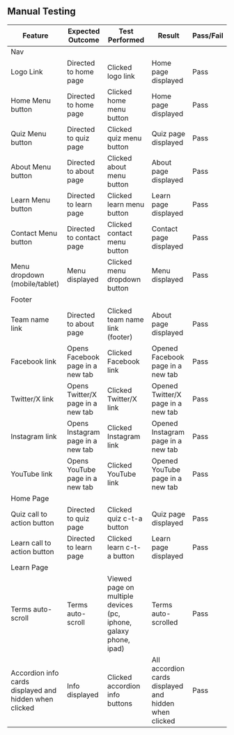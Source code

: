 
## Manual Testing

| Feature | Expected Outcome | Test Performed | Result | Pass/Fail |
| --- | --- | --- | --- | --- |
| Nav |
| Logo Link | Directed to home page | Clicked logo link | Home page displayed | Pass |
| Home Menu button | Directed to home page | Clicked home menu button | Home page displayed | Pass |
| Quiz Menu button | Directed to quiz page | Clicked quiz menu button | Quiz page displayed | Pass |
| About Menu button | Directed to about page | Clicked about menu button | About page displayed | Pass |
| Learn Menu button | Directed to learn page | Clicked learn menu button | Learn page displayed | Pass |
| Contact Menu button | Directed to contact page | Clicked contact menu button | Contact page displayed | Pass |
| Menu dropdown (mobile/tablet) | Menu displayed | Clicked menu dropdown button | Menu displayed | Pass |
| Footer |
| Team name link | Directed to about page | Clicked team name link (footer) | About page displayed | Pass |
| Facebook link | Opens Facebook page in a new tab | Clicked Facebook link | Opened Facebook page in a new tab | Pass |
| Twitter/X link | Opens Twitter/X page in a new tab | Clicked Twitter/X link | Opened Twitter/X page in a new tab | Pass |
| Instagram link | Opens Instagram page in a new tab | Clicked Instagram link | Opened Instagram page in a new tab | Pass |
| YouTube link | Opens YouTube page in a new tab | Clicked YouTube link | Opened YouTube page in a new tab | Pass |
| Home Page |
| Quiz call to action button | Directed to quiz page | Clicked quiz c-t-a button | Quiz page displayed | Pass |
| Learn call to action button | Directed to learn page | Clicked learn c-t-a button | Learn page displayed | Pass |
| Learn Page |
| Terms auto-scroll | Terms auto-scroll | Viewed page on multiple devices (pc, iphone, galaxy phone, ipad) | Terms auto-scrolled | Pass |
| Accordion info cards displayed and hidden when clicked | Info displayed | Clicked accordion info buttons | All accordion cards displayed and hidden when clicked | Pass |

